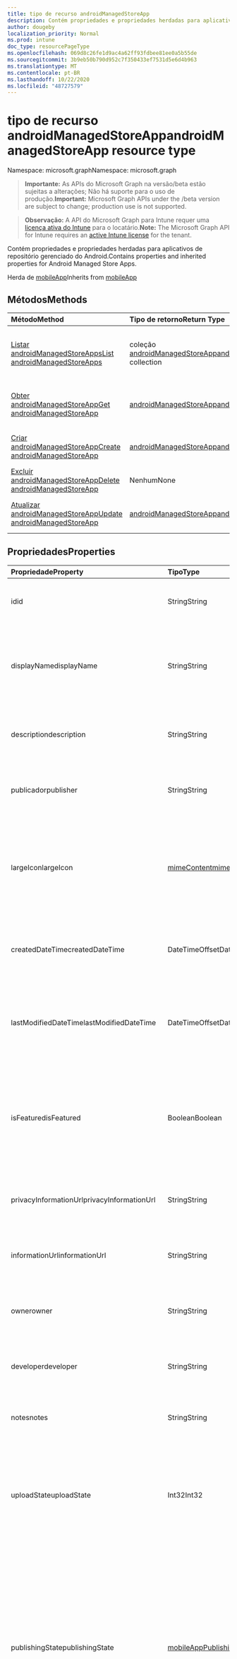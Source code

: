 ```yaml
---
title: tipo de recurso androidManagedStoreApp
description: Contém propriedades e propriedades herdadas para aplicativos de repositório gerenciado do Android.
author: dougeby
localization_priority: Normal
ms.prod: intune
doc_type: resourcePageType
ms.openlocfilehash: 069d8c26fe1d9ac4a62ff93fdbee81ee0a5b55de
ms.sourcegitcommit: 3b9eb50b790d952c7f350433ef7531d5e6d4b963
ms.translationtype: MT
ms.contentlocale: pt-BR
ms.lasthandoff: 10/22/2020
ms.locfileid: "48727579"
---
```

# <a name="androidmanagedstoreapp-resource-type"></a><span data-ttu-id="39e42-103">tipo de recurso androidManagedStoreApp</span><span class="sxs-lookup"><span data-stu-id="39e42-103">androidManagedStoreApp resource type</span></span>

<span data-ttu-id="39e42-104">Namespace: microsoft.graph</span><span class="sxs-lookup"><span data-stu-id="39e42-104">Namespace: microsoft.graph</span></span>

> <span data-ttu-id="39e42-105">**Importante:** As APIs do Microsoft Graph na versão/beta estão sujeitas a alterações; Não há suporte para o uso de produção.</span><span class="sxs-lookup"><span data-stu-id="39e42-105">**Important:** Microsoft Graph APIs under the /beta version are subject to change; production use is not supported.</span></span>

> <span data-ttu-id="39e42-106">**Observação:** A API do Microsoft Graph para Intune requer uma [licença ativa do Intune](https://go.microsoft.com/fwlink/?linkid=839381) para o locatário.</span><span class="sxs-lookup"><span data-stu-id="39e42-106">**Note:** The Microsoft Graph API for Intune requires an [active Intune license](https://go.microsoft.com/fwlink/?linkid=839381) for the tenant.</span></span>

<span data-ttu-id="39e42-107">Contém propriedades e propriedades herdadas para aplicativos de repositório gerenciado do Android.</span><span class="sxs-lookup"><span data-stu-id="39e42-107">Contains properties and inherited properties for Android Managed Store Apps.</span></span>


<span data-ttu-id="39e42-108">Herda de [mobileApp](../resources/intune-shared-mobileapp.md)</span><span class="sxs-lookup"><span data-stu-id="39e42-108">Inherits from [mobileApp](../resources/intune-shared-mobileapp.md)</span></span>

## <a name="methods"></a><span data-ttu-id="39e42-109">Métodos</span><span class="sxs-lookup"><span data-stu-id="39e42-109">Methods</span></span>
|<span data-ttu-id="39e42-110">Método</span><span class="sxs-lookup"><span data-stu-id="39e42-110">Method</span></span>|<span data-ttu-id="39e42-111">Tipo de retorno</span><span class="sxs-lookup"><span data-stu-id="39e42-111">Return Type</span></span>|<span data-ttu-id="39e42-112">Descrição</span><span class="sxs-lookup"><span data-stu-id="39e42-112">Description</span></span>|
|:---|:---|:---|
|[<span data-ttu-id="39e42-113">Listar androidManagedStoreApps</span><span class="sxs-lookup"><span data-stu-id="39e42-113">List androidManagedStoreApps</span></span>](../api/intune-apps-androidmanagedstoreapp-list.md)|<span data-ttu-id="39e42-114">coleção [androidManagedStoreApp](../resources/intune-apps-androidmanagedstoreapp.md)</span><span class="sxs-lookup"><span data-stu-id="39e42-114">[androidManagedStoreApp](../resources/intune-apps-androidmanagedstoreapp.md) collection</span></span>|<span data-ttu-id="39e42-115">Listar Propriedades e relações dos objetos [androidManagedStoreApp](../resources/intune-apps-androidmanagedstoreapp.md) .</span><span class="sxs-lookup"><span data-stu-id="39e42-115">List properties and relationships of the [androidManagedStoreApp](../resources/intune-apps-androidmanagedstoreapp.md) objects.</span></span>|
|[<span data-ttu-id="39e42-116">Obter androidManagedStoreApp</span><span class="sxs-lookup"><span data-stu-id="39e42-116">Get androidManagedStoreApp</span></span>](../api/intune-apps-androidmanagedstoreapp-get.md)|[<span data-ttu-id="39e42-117">androidManagedStoreApp</span><span class="sxs-lookup"><span data-stu-id="39e42-117">androidManagedStoreApp</span></span>](../resources/intune-apps-androidmanagedstoreapp.md)|<span data-ttu-id="39e42-118">Leia as propriedades e as relações do objeto [androidManagedStoreApp](../resources/intune-apps-androidmanagedstoreapp.md) .</span><span class="sxs-lookup"><span data-stu-id="39e42-118">Read properties and relationships of the [androidManagedStoreApp](../resources/intune-apps-androidmanagedstoreapp.md) object.</span></span>|
|[<span data-ttu-id="39e42-119">Criar androidManagedStoreApp</span><span class="sxs-lookup"><span data-stu-id="39e42-119">Create androidManagedStoreApp</span></span>](../api/intune-apps-androidmanagedstoreapp-create.md)|[<span data-ttu-id="39e42-120">androidManagedStoreApp</span><span class="sxs-lookup"><span data-stu-id="39e42-120">androidManagedStoreApp</span></span>](../resources/intune-apps-androidmanagedstoreapp.md)|<span data-ttu-id="39e42-121">Criar um novo objeto [androidManagedStoreApp](../resources/intune-apps-androidmanagedstoreapp.md) .</span><span class="sxs-lookup"><span data-stu-id="39e42-121">Create a new [androidManagedStoreApp](../resources/intune-apps-androidmanagedstoreapp.md) object.</span></span>|
|[<span data-ttu-id="39e42-122">Excluir androidManagedStoreApp</span><span class="sxs-lookup"><span data-stu-id="39e42-122">Delete androidManagedStoreApp</span></span>](../api/intune-apps-androidmanagedstoreapp-delete.md)|<span data-ttu-id="39e42-123">Nenhum</span><span class="sxs-lookup"><span data-stu-id="39e42-123">None</span></span>|<span data-ttu-id="39e42-124">Exclui [androidManagedStoreApp](../resources/intune-apps-androidmanagedstoreapp.md).</span><span class="sxs-lookup"><span data-stu-id="39e42-124">Deletes a [androidManagedStoreApp](../resources/intune-apps-androidmanagedstoreapp.md).</span></span>|
|[<span data-ttu-id="39e42-125">Atualizar androidManagedStoreApp</span><span class="sxs-lookup"><span data-stu-id="39e42-125">Update androidManagedStoreApp</span></span>](../api/intune-apps-androidmanagedstoreapp-update.md)|[<span data-ttu-id="39e42-126">androidManagedStoreApp</span><span class="sxs-lookup"><span data-stu-id="39e42-126">androidManagedStoreApp</span></span>](../resources/intune-apps-androidmanagedstoreapp.md)|<span data-ttu-id="39e42-127">Atualiza as propriedades de um objeto [androidManagedStoreApp](../resources/intune-apps-androidmanagedstoreapp.md) .</span><span class="sxs-lookup"><span data-stu-id="39e42-127">Update the properties of a [androidManagedStoreApp](../resources/intune-apps-androidmanagedstoreapp.md) object.</span></span>|

## <a name="properties"></a><span data-ttu-id="39e42-128">Propriedades</span><span class="sxs-lookup"><span data-stu-id="39e42-128">Properties</span></span>
|<span data-ttu-id="39e42-129">Propriedade</span><span class="sxs-lookup"><span data-stu-id="39e42-129">Property</span></span>|<span data-ttu-id="39e42-130">Tipo</span><span class="sxs-lookup"><span data-stu-id="39e42-130">Type</span></span>|<span data-ttu-id="39e42-131">Descrição</span><span class="sxs-lookup"><span data-stu-id="39e42-131">Description</span></span>|
|:---|:---|:---|
|<span data-ttu-id="39e42-132">id</span><span class="sxs-lookup"><span data-stu-id="39e42-132">id</span></span>|<span data-ttu-id="39e42-133">String</span><span class="sxs-lookup"><span data-stu-id="39e42-133">String</span></span>|<span data-ttu-id="39e42-134">Chave da entidade.</span><span class="sxs-lookup"><span data-stu-id="39e42-134">Key of the entity.</span></span> <span data-ttu-id="39e42-135">Herdado de [mobileApp](../resources/intune-shared-mobileapp.md)</span><span class="sxs-lookup"><span data-stu-id="39e42-135">Inherited from [mobileApp](../resources/intune-shared-mobileapp.md)</span></span>|
|<span data-ttu-id="39e42-136">displayName</span><span class="sxs-lookup"><span data-stu-id="39e42-136">displayName</span></span>|<span data-ttu-id="39e42-137">String</span><span class="sxs-lookup"><span data-stu-id="39e42-137">String</span></span>|<span data-ttu-id="39e42-138">O título do aplicativo importado ou definido pelo administrador.</span><span class="sxs-lookup"><span data-stu-id="39e42-138">The admin provided or imported title of the app.</span></span> <span data-ttu-id="39e42-139">Herdado de [mobileApp](../resources/intune-shared-mobileapp.md)</span><span class="sxs-lookup"><span data-stu-id="39e42-139">Inherited from [mobileApp](../resources/intune-shared-mobileapp.md)</span></span>|
|<span data-ttu-id="39e42-140">description</span><span class="sxs-lookup"><span data-stu-id="39e42-140">description</span></span>|<span data-ttu-id="39e42-141">String</span><span class="sxs-lookup"><span data-stu-id="39e42-141">String</span></span>|<span data-ttu-id="39e42-142">A descrição do aplicativo.</span><span class="sxs-lookup"><span data-stu-id="39e42-142">The description of the app.</span></span> <span data-ttu-id="39e42-143">Herdado de [mobileApp](../resources/intune-shared-mobileapp.md)</span><span class="sxs-lookup"><span data-stu-id="39e42-143">Inherited from [mobileApp](../resources/intune-shared-mobileapp.md)</span></span>|
|<span data-ttu-id="39e42-144">publicador</span><span class="sxs-lookup"><span data-stu-id="39e42-144">publisher</span></span>|<span data-ttu-id="39e42-145">String</span><span class="sxs-lookup"><span data-stu-id="39e42-145">String</span></span>|<span data-ttu-id="39e42-146">O publicador do aplicativo.</span><span class="sxs-lookup"><span data-stu-id="39e42-146">The publisher of the app.</span></span> <span data-ttu-id="39e42-147">Herdado de [mobileApp](../resources/intune-shared-mobileapp.md)</span><span class="sxs-lookup"><span data-stu-id="39e42-147">Inherited from [mobileApp](../resources/intune-shared-mobileapp.md)</span></span>|
|<span data-ttu-id="39e42-148">largeIcon</span><span class="sxs-lookup"><span data-stu-id="39e42-148">largeIcon</span></span>|[<span data-ttu-id="39e42-149">mimeContent</span><span class="sxs-lookup"><span data-stu-id="39e42-149">mimeContent</span></span>](../resources/intune-shared-mimecontent.md)|<span data-ttu-id="39e42-150">O ícone grande, a ser exibido nos detalhes do aplicativo e usado para o carregamento do ícone.</span><span class="sxs-lookup"><span data-stu-id="39e42-150">The large icon, to be displayed in the app details and used for upload of the icon.</span></span> <span data-ttu-id="39e42-151">Herdado de [mobileApp](../resources/intune-shared-mobileapp.md)</span><span class="sxs-lookup"><span data-stu-id="39e42-151">Inherited from [mobileApp](../resources/intune-shared-mobileapp.md)</span></span>|
|<span data-ttu-id="39e42-152">createdDateTime</span><span class="sxs-lookup"><span data-stu-id="39e42-152">createdDateTime</span></span>|<span data-ttu-id="39e42-153">DateTimeOffset</span><span class="sxs-lookup"><span data-stu-id="39e42-153">DateTimeOffset</span></span>|<span data-ttu-id="39e42-154">A data e a hora da criação do aplicativo.</span><span class="sxs-lookup"><span data-stu-id="39e42-154">The date and time the app was created.</span></span> <span data-ttu-id="39e42-155">Herdado de [mobileApp](../resources/intune-shared-mobileapp.md)</span><span class="sxs-lookup"><span data-stu-id="39e42-155">Inherited from [mobileApp](../resources/intune-shared-mobileapp.md)</span></span>|
|<span data-ttu-id="39e42-156">lastModifiedDateTime</span><span class="sxs-lookup"><span data-stu-id="39e42-156">lastModifiedDateTime</span></span>|<span data-ttu-id="39e42-157">DateTimeOffset</span><span class="sxs-lookup"><span data-stu-id="39e42-157">DateTimeOffset</span></span>|<span data-ttu-id="39e42-158">A data e a hora que o aplicativo foi modificado pela última vez.</span><span class="sxs-lookup"><span data-stu-id="39e42-158">The date and time the app was last modified.</span></span> <span data-ttu-id="39e42-159">Herdado de [mobileApp](../resources/intune-shared-mobileapp.md)</span><span class="sxs-lookup"><span data-stu-id="39e42-159">Inherited from [mobileApp](../resources/intune-shared-mobileapp.md)</span></span>|
|<span data-ttu-id="39e42-160">isFeatured</span><span class="sxs-lookup"><span data-stu-id="39e42-160">isFeatured</span></span>|<span data-ttu-id="39e42-161">Boolean</span><span class="sxs-lookup"><span data-stu-id="39e42-161">Boolean</span></span>|<span data-ttu-id="39e42-162">O valor que indica se o aplicativo está marcado como em destaque pelo administrador. Herdado de [mobileApp](../resources/intune-shared-mobileapp.md)</span><span class="sxs-lookup"><span data-stu-id="39e42-162">The value indicating whether the app is marked as featured by the admin. Inherited from [mobileApp](../resources/intune-shared-mobileapp.md)</span></span>|
|<span data-ttu-id="39e42-163">privacyInformationUrl</span><span class="sxs-lookup"><span data-stu-id="39e42-163">privacyInformationUrl</span></span>|<span data-ttu-id="39e42-164">String</span><span class="sxs-lookup"><span data-stu-id="39e42-164">String</span></span>|<span data-ttu-id="39e42-165">A URL da declaração de privacidade.</span><span class="sxs-lookup"><span data-stu-id="39e42-165">The privacy statement Url.</span></span> <span data-ttu-id="39e42-166">Herdado de [mobileApp](../resources/intune-shared-mobileapp.md)</span><span class="sxs-lookup"><span data-stu-id="39e42-166">Inherited from [mobileApp](../resources/intune-shared-mobileapp.md)</span></span>|
|<span data-ttu-id="39e42-167">informationUrl</span><span class="sxs-lookup"><span data-stu-id="39e42-167">informationUrl</span></span>|<span data-ttu-id="39e42-168">String</span><span class="sxs-lookup"><span data-stu-id="39e42-168">String</span></span>|<span data-ttu-id="39e42-169">A URL de informações adicionais.</span><span class="sxs-lookup"><span data-stu-id="39e42-169">The more information Url.</span></span> <span data-ttu-id="39e42-170">Herdado de [mobileApp](../resources/intune-shared-mobileapp.md)</span><span class="sxs-lookup"><span data-stu-id="39e42-170">Inherited from [mobileApp](../resources/intune-shared-mobileapp.md)</span></span>|
|<span data-ttu-id="39e42-171">owner</span><span class="sxs-lookup"><span data-stu-id="39e42-171">owner</span></span>|<span data-ttu-id="39e42-172">String</span><span class="sxs-lookup"><span data-stu-id="39e42-172">String</span></span>|<span data-ttu-id="39e42-173">O proprietário do conteúdo.</span><span class="sxs-lookup"><span data-stu-id="39e42-173">The owner of the app.</span></span> <span data-ttu-id="39e42-174">Herdado de [mobileApp](../resources/intune-shared-mobileapp.md)</span><span class="sxs-lookup"><span data-stu-id="39e42-174">Inherited from [mobileApp](../resources/intune-shared-mobileapp.md)</span></span>|
|<span data-ttu-id="39e42-175">developer</span><span class="sxs-lookup"><span data-stu-id="39e42-175">developer</span></span>|<span data-ttu-id="39e42-176">String</span><span class="sxs-lookup"><span data-stu-id="39e42-176">String</span></span>|<span data-ttu-id="39e42-177">O desenvolvedor do aplicativo.</span><span class="sxs-lookup"><span data-stu-id="39e42-177">The developer of the app.</span></span> <span data-ttu-id="39e42-178">Herdado de [mobileApp](../resources/intune-shared-mobileapp.md)</span><span class="sxs-lookup"><span data-stu-id="39e42-178">Inherited from [mobileApp](../resources/intune-shared-mobileapp.md)</span></span>|
|<span data-ttu-id="39e42-179">notes</span><span class="sxs-lookup"><span data-stu-id="39e42-179">notes</span></span>|<span data-ttu-id="39e42-180">String</span><span class="sxs-lookup"><span data-stu-id="39e42-180">String</span></span>|<span data-ttu-id="39e42-181">Anotações do aplicativo.</span><span class="sxs-lookup"><span data-stu-id="39e42-181">Notes for the app.</span></span> <span data-ttu-id="39e42-182">Herdado de [mobileApp](../resources/intune-shared-mobileapp.md)</span><span class="sxs-lookup"><span data-stu-id="39e42-182">Inherited from [mobileApp](../resources/intune-shared-mobileapp.md)</span></span>|
|<span data-ttu-id="39e42-183">uploadState</span><span class="sxs-lookup"><span data-stu-id="39e42-183">uploadState</span></span>|<span data-ttu-id="39e42-184">Int32</span><span class="sxs-lookup"><span data-stu-id="39e42-184">Int32</span></span>|<span data-ttu-id="39e42-185">O estado de upload.</span><span class="sxs-lookup"><span data-stu-id="39e42-185">The upload state.</span></span> <span data-ttu-id="39e42-186">Os valores possíveis são: 0- `Not Ready` , 1- `Ready` , 2- `Processing` .</span><span class="sxs-lookup"><span data-stu-id="39e42-186">Possible values are: 0 - `Not Ready`, 1 - `Ready`, 2 - `Processing`.</span></span> <span data-ttu-id="39e42-187">Herdado de [mobileApp](../resources/intune-shared-mobileapp.md)</span><span class="sxs-lookup"><span data-stu-id="39e42-187">Inherited from [mobileApp](../resources/intune-shared-mobileapp.md)</span></span>|
|<span data-ttu-id="39e42-188">publishingState</span><span class="sxs-lookup"><span data-stu-id="39e42-188">publishingState</span></span>|[<span data-ttu-id="39e42-189">mobileAppPublishingState</span><span class="sxs-lookup"><span data-stu-id="39e42-189">mobileAppPublishingState</span></span>](../resources/intune-apps-mobileapppublishingstate.md)|<span data-ttu-id="39e42-190">O estado de publicação do aplicativo.</span><span class="sxs-lookup"><span data-stu-id="39e42-190">The publishing state for the app.</span></span> <span data-ttu-id="39e42-191">O aplicativo não pode ser assinado, a menos que ele seja publicado.</span><span class="sxs-lookup"><span data-stu-id="39e42-191">The app cannot be assigned unless the app is published.</span></span> <span data-ttu-id="39e42-192">Herdado de [mobileApp](../resources/intune-shared-mobileapp.md).</span><span class="sxs-lookup"><span data-stu-id="39e42-192">Inherited from [mobileApp](../resources/intune-shared-mobileapp.md).</span></span> <span data-ttu-id="39e42-193">Os valores possíveis são: `notPublished`, `processing`, `published`.</span><span class="sxs-lookup"><span data-stu-id="39e42-193">Possible values are: `notPublished`, `processing`, `published`.</span></span>|
|<span data-ttu-id="39e42-194">isAssigned</span><span class="sxs-lookup"><span data-stu-id="39e42-194">isAssigned</span></span>|<span data-ttu-id="39e42-195">Boolean</span><span class="sxs-lookup"><span data-stu-id="39e42-195">Boolean</span></span>|<span data-ttu-id="39e42-196">O valor que indica se o aplicativo é atribuído a pelo menos um grupo.</span><span class="sxs-lookup"><span data-stu-id="39e42-196">The value indicating whether the app is assigned to at least one group.</span></span> <span data-ttu-id="39e42-197">Herdado de [mobileApp](../resources/intune-shared-mobileapp.md)</span><span class="sxs-lookup"><span data-stu-id="39e42-197">Inherited from [mobileApp](../resources/intune-shared-mobileapp.md)</span></span>|
|<span data-ttu-id="39e42-198">roleScopeTagIds</span><span class="sxs-lookup"><span data-stu-id="39e42-198">roleScopeTagIds</span></span>|<span data-ttu-id="39e42-199">Coleção de cadeias de caracteres</span><span class="sxs-lookup"><span data-stu-id="39e42-199">String collection</span></span>|<span data-ttu-id="39e42-200">Lista de IDs de marca de escopo para este aplicativo móvel.</span><span class="sxs-lookup"><span data-stu-id="39e42-200">List of scope tag ids for this mobile app.</span></span> <span data-ttu-id="39e42-201">Herdado de [mobileApp](../resources/intune-shared-mobileapp.md)</span><span class="sxs-lookup"><span data-stu-id="39e42-201">Inherited from [mobileApp](../resources/intune-shared-mobileapp.md)</span></span>|
|<span data-ttu-id="39e42-202">dependentAppCount</span><span class="sxs-lookup"><span data-stu-id="39e42-202">dependentAppCount</span></span>|<span data-ttu-id="39e42-203">Int32</span><span class="sxs-lookup"><span data-stu-id="39e42-203">Int32</span></span>|<span data-ttu-id="39e42-204">O número total de dependências do aplicativo filho.</span><span class="sxs-lookup"><span data-stu-id="39e42-204">The total number of dependencies the child app has.</span></span> <span data-ttu-id="39e42-205">Herdado de [mobileApp](../resources/intune-shared-mobileapp.md)</span><span class="sxs-lookup"><span data-stu-id="39e42-205">Inherited from [mobileApp](../resources/intune-shared-mobileapp.md)</span></span>|
|<span data-ttu-id="39e42-206">supersedingAppCount</span><span class="sxs-lookup"><span data-stu-id="39e42-206">supersedingAppCount</span></span>|<span data-ttu-id="39e42-207">Int32</span><span class="sxs-lookup"><span data-stu-id="39e42-207">Int32</span></span>|<span data-ttu-id="39e42-208">O número total de aplicativos que este aplicativo substitui direta ou indiretamente.</span><span class="sxs-lookup"><span data-stu-id="39e42-208">The total number of apps this app directly or indirectly supersedes.</span></span> <span data-ttu-id="39e42-209">Herdado de [mobileApp](../resources/intune-shared-mobileapp.md)</span><span class="sxs-lookup"><span data-stu-id="39e42-209">Inherited from [mobileApp](../resources/intune-shared-mobileapp.md)</span></span>|
|<span data-ttu-id="39e42-210">supersededAppCount</span><span class="sxs-lookup"><span data-stu-id="39e42-210">supersededAppCount</span></span>|<span data-ttu-id="39e42-211">Int32</span><span class="sxs-lookup"><span data-stu-id="39e42-211">Int32</span></span>|<span data-ttu-id="39e42-212">O número total de aplicativos que este aplicativo está substituindo direta ou indiretamente por.</span><span class="sxs-lookup"><span data-stu-id="39e42-212">The total number of apps this app is directly or indirectly superseded by.</span></span> <span data-ttu-id="39e42-213">Herdado de [mobileApp](../resources/intune-shared-mobileapp.md)</span><span class="sxs-lookup"><span data-stu-id="39e42-213">Inherited from [mobileApp](../resources/intune-shared-mobileapp.md)</span></span>|
|<span data-ttu-id="39e42-214">packageId</span><span class="sxs-lookup"><span data-stu-id="39e42-214">packageId</span></span>|<span data-ttu-id="39e42-215">String</span><span class="sxs-lookup"><span data-stu-id="39e42-215">String</span></span>|<span data-ttu-id="39e42-216">O identificador do pacote.</span><span class="sxs-lookup"><span data-stu-id="39e42-216">The package identifier.</span></span>|
|<span data-ttu-id="39e42-217">appIdentifier</span><span class="sxs-lookup"><span data-stu-id="39e42-217">appIdentifier</span></span>|<span data-ttu-id="39e42-218">String</span><span class="sxs-lookup"><span data-stu-id="39e42-218">String</span></span>|<span data-ttu-id="39e42-219">O Nome da Identidade.</span><span class="sxs-lookup"><span data-stu-id="39e42-219">The Identity Name.</span></span>|
|<span data-ttu-id="39e42-220">usedLicenseCount</span><span class="sxs-lookup"><span data-stu-id="39e42-220">usedLicenseCount</span></span>|<span data-ttu-id="39e42-221">Int32</span><span class="sxs-lookup"><span data-stu-id="39e42-221">Int32</span></span>|<span data-ttu-id="39e42-222">O número de aplicativos VPP em uso.</span><span class="sxs-lookup"><span data-stu-id="39e42-222">The number of VPP licenses in use.</span></span>|
|<span data-ttu-id="39e42-223">totalLicenseCount</span><span class="sxs-lookup"><span data-stu-id="39e42-223">totalLicenseCount</span></span>|<span data-ttu-id="39e42-224">Int32</span><span class="sxs-lookup"><span data-stu-id="39e42-224">Int32</span></span>|<span data-ttu-id="39e42-225">O número total de licenças VPP.</span><span class="sxs-lookup"><span data-stu-id="39e42-225">The total number of VPP licenses.</span></span>|
|<span data-ttu-id="39e42-226">appStoreUrl</span><span class="sxs-lookup"><span data-stu-id="39e42-226">appStoreUrl</span></span>|<span data-ttu-id="39e42-227">String</span><span class="sxs-lookup"><span data-stu-id="39e42-227">String</span></span>|<span data-ttu-id="39e42-228">A URL do aplicativo de reproduzir para o repositório de trabalho.</span><span class="sxs-lookup"><span data-stu-id="39e42-228">The Play for Work Store app URL.</span></span>|
|<span data-ttu-id="39e42-229">IsPrivate</span><span class="sxs-lookup"><span data-stu-id="39e42-229">isPrivate</span></span>|<span data-ttu-id="39e42-230">Booliano</span><span class="sxs-lookup"><span data-stu-id="39e42-230">Boolean</span></span>|<span data-ttu-id="39e42-231">Indica se o aplicativo está disponível somente para os usuários de uma empresa.</span><span class="sxs-lookup"><span data-stu-id="39e42-231">Indicates whether the app is only available to a given enterprise's users.</span></span>|
|<span data-ttu-id="39e42-232">isSystemApp</span><span class="sxs-lookup"><span data-stu-id="39e42-232">isSystemApp</span></span>|<span data-ttu-id="39e42-233">Booliano</span><span class="sxs-lookup"><span data-stu-id="39e42-233">Boolean</span></span>|<span data-ttu-id="39e42-234">Indica se o aplicativo é um aplicativo de sistema pré-instalado.</span><span class="sxs-lookup"><span data-stu-id="39e42-234">Indicates whether the app is a preinstalled system app.</span></span>|
|<span data-ttu-id="39e42-235">appTracks</span><span class="sxs-lookup"><span data-stu-id="39e42-235">appTracks</span></span>|<span data-ttu-id="39e42-236">coleção [androidManagedStoreAppTrack](../resources/intune-apps-androidmanagedstoreapptrack.md)</span><span class="sxs-lookup"><span data-stu-id="39e42-236">[androidManagedStoreAppTrack](../resources/intune-apps-androidmanagedstoreapptrack.md) collection</span></span>|<span data-ttu-id="39e42-237">As faixas que são visíveis para esta empresa.</span><span class="sxs-lookup"><span data-stu-id="39e42-237">The tracks that are visible to this enterprise.</span></span>|
|<span data-ttu-id="39e42-238">supportsOemConfig</span><span class="sxs-lookup"><span data-stu-id="39e42-238">supportsOemConfig</span></span>|<span data-ttu-id="39e42-239">Booliano</span><span class="sxs-lookup"><span data-stu-id="39e42-239">Boolean</span></span>|<span data-ttu-id="39e42-240">Se este aplicativo dá suporte à política OEMConfig.</span><span class="sxs-lookup"><span data-stu-id="39e42-240">Whether this app supports OEMConfig policy.</span></span>|

## <a name="relationships"></a><span data-ttu-id="39e42-241">Relações</span><span class="sxs-lookup"><span data-stu-id="39e42-241">Relationships</span></span>
|<span data-ttu-id="39e42-242">Relação</span><span class="sxs-lookup"><span data-stu-id="39e42-242">Relationship</span></span>|<span data-ttu-id="39e42-243">Tipo</span><span class="sxs-lookup"><span data-stu-id="39e42-243">Type</span></span>|<span data-ttu-id="39e42-244">Descrição</span><span class="sxs-lookup"><span data-stu-id="39e42-244">Description</span></span>|
|:---|:---|:---|
|<span data-ttu-id="39e42-245">categories</span><span class="sxs-lookup"><span data-stu-id="39e42-245">categories</span></span>|<span data-ttu-id="39e42-246">Coleção [mobileAppCategory](../resources/intune-apps-mobileappcategory.md)</span><span class="sxs-lookup"><span data-stu-id="39e42-246">[mobileAppCategory](../resources/intune-apps-mobileappcategory.md) collection</span></span>|<span data-ttu-id="39e42-247">A lista de categorias para este aplicativo.</span><span class="sxs-lookup"><span data-stu-id="39e42-247">The list of categories for this app.</span></span> <span data-ttu-id="39e42-248">Herdado de [mobileApp](../resources/intune-shared-mobileapp.md)</span><span class="sxs-lookup"><span data-stu-id="39e42-248">Inherited from [mobileApp](../resources/intune-shared-mobileapp.md)</span></span>|
|<span data-ttu-id="39e42-249">assignments</span><span class="sxs-lookup"><span data-stu-id="39e42-249">assignments</span></span>|<span data-ttu-id="39e42-250">Coleção [mobileAppAssignment](../resources/intune-apps-mobileappassignment.md)</span><span class="sxs-lookup"><span data-stu-id="39e42-250">[mobileAppAssignment](../resources/intune-apps-mobileappassignment.md) collection</span></span>|<span data-ttu-id="39e42-251">A lista de atribuições de grupo para esse aplicativo móvel.</span><span class="sxs-lookup"><span data-stu-id="39e42-251">The list of group assignments for this mobile app.</span></span> <span data-ttu-id="39e42-252">Herdado de [mobileApp](../resources/intune-shared-mobileapp.md)</span><span class="sxs-lookup"><span data-stu-id="39e42-252">Inherited from [mobileApp](../resources/intune-shared-mobileapp.md)</span></span>|
|<span data-ttu-id="39e42-253">installSummary</span><span class="sxs-lookup"><span data-stu-id="39e42-253">installSummary</span></span>|[<span data-ttu-id="39e42-254">mobileAppInstallSummary</span><span class="sxs-lookup"><span data-stu-id="39e42-254">mobileAppInstallSummary</span></span>](../resources/intune-apps-mobileappinstallsummary.md)|<span data-ttu-id="39e42-255">Resumo de instalação do aplicativo móvel.</span><span class="sxs-lookup"><span data-stu-id="39e42-255">Mobile App Install Summary.</span></span> <span data-ttu-id="39e42-256">Herdado de [mobileApp](../resources/intune-shared-mobileapp.md)</span><span class="sxs-lookup"><span data-stu-id="39e42-256">Inherited from [mobileApp](../resources/intune-shared-mobileapp.md)</span></span>|
|<span data-ttu-id="39e42-257">deviceStatuses</span><span class="sxs-lookup"><span data-stu-id="39e42-257">deviceStatuses</span></span>|<span data-ttu-id="39e42-258">coleção [mobileAppInstallStatus](../resources/intune-apps-mobileappinstallstatus.md)</span><span class="sxs-lookup"><span data-stu-id="39e42-258">[mobileAppInstallStatus](../resources/intune-apps-mobileappinstallstatus.md) collection</span></span>|<span data-ttu-id="39e42-259">A lista de Estados de instalação para este aplicativo móvel.</span><span class="sxs-lookup"><span data-stu-id="39e42-259">The list of installation states for this mobile app.</span></span> <span data-ttu-id="39e42-260">Herdado de [mobileApp](../resources/intune-shared-mobileapp.md)</span><span class="sxs-lookup"><span data-stu-id="39e42-260">Inherited from [mobileApp](../resources/intune-shared-mobileapp.md)</span></span>|
|<span data-ttu-id="39e42-261">userStatuses</span><span class="sxs-lookup"><span data-stu-id="39e42-261">userStatuses</span></span>|<span data-ttu-id="39e42-262">coleção [userAppInstallStatus](../resources/intune-apps-userappinstallstatus.md)</span><span class="sxs-lookup"><span data-stu-id="39e42-262">[userAppInstallStatus](../resources/intune-apps-userappinstallstatus.md) collection</span></span>|<span data-ttu-id="39e42-263">A lista de Estados de instalação para este aplicativo móvel.</span><span class="sxs-lookup"><span data-stu-id="39e42-263">The list of installation states for this mobile app.</span></span> <span data-ttu-id="39e42-264">Herdado de [mobileApp](../resources/intune-shared-mobileapp.md)</span><span class="sxs-lookup"><span data-stu-id="39e42-264">Inherited from [mobileApp](../resources/intune-shared-mobileapp.md)</span></span>|
|<span data-ttu-id="39e42-265">relações</span><span class="sxs-lookup"><span data-stu-id="39e42-265">relationships</span></span>|<span data-ttu-id="39e42-266">coleção [mobileAppRelationship](../resources/intune-apps-mobileapprelationship.md)</span><span class="sxs-lookup"><span data-stu-id="39e42-266">[mobileAppRelationship](../resources/intune-apps-mobileapprelationship.md) collection</span></span>|<span data-ttu-id="39e42-267">O conjunto de relações diretas para este aplicativo.</span><span class="sxs-lookup"><span data-stu-id="39e42-267">The set of direct relationships for this app.</span></span> <span data-ttu-id="39e42-268">Herdado de [mobileApp](../resources/intune-shared-mobileapp.md)</span><span class="sxs-lookup"><span data-stu-id="39e42-268">Inherited from [mobileApp](../resources/intune-shared-mobileapp.md)</span></span>|

## <a name="json-representation"></a><span data-ttu-id="39e42-269">Representação JSON</span><span class="sxs-lookup"><span data-stu-id="39e42-269">JSON Representation</span></span>
<span data-ttu-id="39e42-270">Veja a seguir uma representação JSON do recurso.</span><span class="sxs-lookup"><span data-stu-id="39e42-270">Here is a JSON representation of the resource.</span></span>
<!-- {
  "blockType": "resource",
  "keyProperty": "id",
  "@odata.type": "microsoft.graph.androidManagedStoreApp"
}
-->
``` json
{
  "@odata.type": "#microsoft.graph.androidManagedStoreApp",
  "id": "String (identifier)",
  "displayName": "String",
  "description": "String",
  "publisher": "String",
  "largeIcon": {
    "@odata.type": "microsoft.graph.mimeContent",
    "type": "String",
    "value": "binary"
  },
  "createdDateTime": "String (timestamp)",
  "lastModifiedDateTime": "String (timestamp)",
  "isFeatured": true,
  "privacyInformationUrl": "String",
  "informationUrl": "String",
  "owner": "String",
  "developer": "String",
  "notes": "String",
  "uploadState": 1024,
  "publishingState": "String",
  "isAssigned": true,
  "roleScopeTagIds": [
    "String"
  ],
  "dependentAppCount": 1024,
  "supersedingAppCount": 1024,
  "supersededAppCount": 1024,
  "packageId": "String",
  "appIdentifier": "String",
  "usedLicenseCount": 1024,
  "totalLicenseCount": 1024,
  "appStoreUrl": "String",
  "isPrivate": true,
  "isSystemApp": true,
  "appTracks": [
    {
      "@odata.type": "microsoft.graph.androidManagedStoreAppTrack",
      "trackId": "String",
      "trackAlias": "String"
    }
  ],
  "supportsOemConfig": true
}
```





